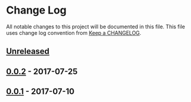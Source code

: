 # Change Log
All notable changes to this project will be documented in this file.
This file uses change log convention from [Keep a CHANGELOG](http://keepachangelog.com).

## [Unreleased]


## [0.0.2] - 2017-07-25


## [0.0.1] - 2017-07-10


[Unreleased]: https://github.com/labpositiva/ansible-role-java/compare/0.0.2...HEAD
[0.0.2]: https://github.com/labpositiva/ansible-role-java/compare/0.0.1...0.0.2
[0.0.1]: https://github.com/labpositiva/ansible-role-java/compare/0.0.0...0.0.1

[CHANGELOG.md]: CHANGELOG.md
[CONTRIBUTING.md]: CONTRIBUTING.md
[LICENCE]: LICENCE
[README.md]: README.md
